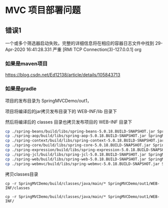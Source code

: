 # MVC 项目部署问题

## 错误1

一个或多个筛选器启动失败。完整的详细信息将在相应的容器日志文件中找到 29-Apr-2020 16:41:28.331 严重 [RMI TCP Connection(3)-127.0.0.1] org

### 如果是maven项目

https://blog.csdn.net/Ed12138/article/details/105843713

### 如果是gradle 

项目的发布目录为 SpringMVCDemo/out1， 

项目将编译后的jar拷贝发布目录下的 WEB-INF/lib 目录下 

然后将编译后的 classes 目录也拷贝发布项目的 WEB-INF 目录下


```bash
cp ./spring-beans/build/libs/spring-beans-5.0.18.BUILD-SNAPSHOT.jar SpringMVCDemo/out1/WEB-INF/lib/
cp ./spring-aop/build/libs/spring-aop-5.0.18.BUILD-SNAPSHOT.jar SpringMVCDemo/out1/WEB-INF/lib/
cp ./spring-context/build/libs/spring-context-5.0.18.BUILD-SNAPSHOT.jar SpringMVCDemo/out1/WEB-INF/lib/
cp ./spring-core/build/libs/spring-core-5.0.18.BUILD-SNAPSHOT.jar SpringMVCDemo/out1/WEB-INF/lib/
cp ./spring-expression/build/libs/spring-expression-5.0.18.BUILD-SNAPSHOT.jar SpringMVCDemo/out1/WEB-INF/lib/
cp ./spring-jcl/build/libs/spring-jcl-5.0.18.BUILD-SNAPSHOT.jar SpringMVCDemo/out1/WEB-INF/lib/
cp ./spring-web/build/libs/spring-web-5.0.18.BUILD-SNAPSHOT.jar SpringMVCDemo/out1/WEB-INF/lib/
cp ./spring-webmvc/build/libs/spring-webmvc-5.0.18.BUILD-SNAPSHOT.jar SpringMVCDemo/out1/WEB-INF/lib/
```

拷贝classes目录

```
cp -r SpringMVCDemo/build/classes/java/main/* SpringMVCDemo/out1/WEB-INF/classes

cp -r SpringMVCDemo/build/classes/java/main/* SpringMVCDemo/out1/WEB-INF/
```


